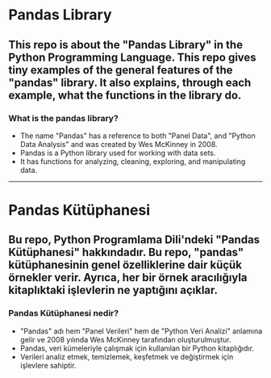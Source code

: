# Pandas Library
This repo is about the "Pandas Library" in the Python Programming Language. This repo gives tiny examples of the general features of the "pandas" library. It also explains, through each example, what the functions in the library do.
--------
### What is the pandas library?
- The name "Pandas" has a reference to both "Panel Data", and "Python Data Analysis" and was created by Wes McKinney in 2008.
- Pandas is a Python library used for working with data sets.
- It has functions for analyzing, cleaning, exploring, and manipulating data.
----------------------------
# Pandas Kütüphanesi
Bu repo, Python Programlama Dili'ndeki "Pandas Kütüphanesi" hakkındadır. Bu repo, "pandas" kütüphanesinin genel özelliklerine dair küçük örnekler verir. Ayrıca, her bir örnek aracılığıyla kitaplıktaki işlevlerin ne yaptığını açıklar.
-------
### Pandas Kütüphanesi nedir?
- "Pandas" adı hem "Panel Verileri" hem de "Python Veri Analizi" anlamına gelir ve 2008 yılında Wes McKinney tarafından oluşturulmuştur.
- Pandas, veri kümeleriyle çalışmak için kullanılan bir Python kitaplığıdır.
- Verileri analiz etmek, temizlemek, keşfetmek ve değiştirmek için işlevlere sahiptir.
